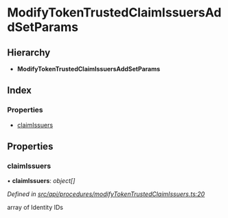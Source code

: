 # ModifyTokenTrustedClaimIssuersAddSetParams

## Hierarchy

* **ModifyTokenTrustedClaimIssuersAddSetParams**

## Index

### Properties

* [claimIssuers](modifytokentrustedclaimissuersaddsetparams.md#claimissuers)

## Properties

### claimIssuers

• **claimIssuers**: _object\[\]_

_Defined in_ [_src/api/procedures/modifyTokenTrustedClaimIssuers.ts:20_](https://github.com/PolymathNetwork/polymesh-sdk/blob/959efb76/src/api/procedures/modifyTokenTrustedClaimIssuers.ts#L20)

array of Identity IDs

